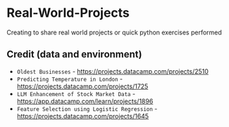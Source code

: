 # Real-World-Projects
Creating to share real world projects or quick python exercises performed



## Credit (data and environment)

- `Oldest Businesses` - https://projects.datacamp.com/projects/2510
- `Predicting Temperature in London` - https://projects.datacamp.com/projects/1725
- `LLM Enhancement of Stock Market Data` - https://app.datacamp.com/learn/projects/1896
- `Feature Selection using Logistic Regression` - https://projects.datacamp.com/projects/1645
  
